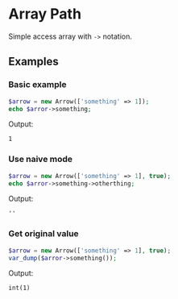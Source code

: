 # Array Path

Simple access array with `->` notation. 


## Examples 

### Basic example

```php
$arrow = new Arrow(['something' => 1]);
echo $arror->something; 
```

Output:
```
1
```

### Use naive mode
```php
$arrow = new Arrow(['something' => 1], true);
echo $arror->something->otherthing; 
```

Output:
```
''
```


### Get original value
```php
$arrow = new Arrow(['something' => 1], true);
var_dump($arror->something()); 
```

Output:
```
int(1)
```
